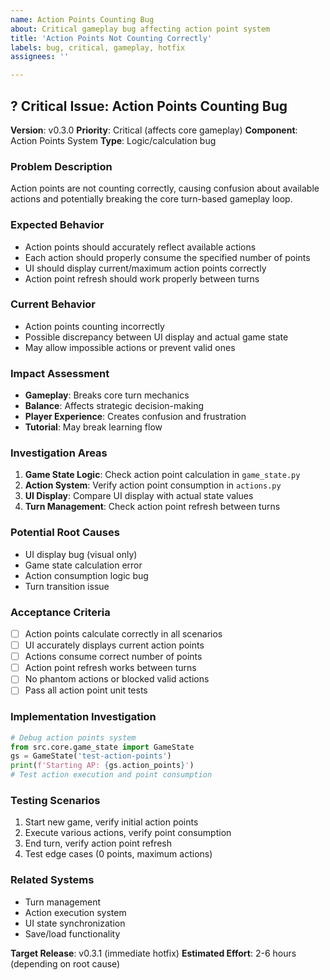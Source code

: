```yaml
---
name: Action Points Counting Bug
about: Critical gameplay bug affecting action point system
title: 'Action Points Not Counting Correctly'
labels: bug, critical, gameplay, hotfix
assignees: ''

---
```


## ? Critical Issue: Action Points Counting Bug

**Version**: v0.3.0
**Priority**: Critical (affects core gameplay)
**Component**: Action Points System
**Type**: Logic/calculation bug

### Problem Description
Action points are not counting correctly, causing confusion about available actions and potentially breaking the core turn-based gameplay loop.

### Expected Behavior
- Action points should accurately reflect available actions
- Each action should properly consume the specified number of points
- UI should display current/maximum action points correctly
- Action point refresh should work properly between turns

### Current Behavior
- Action points counting incorrectly
- Possible discrepancy between UI display and actual game state
- May allow impossible actions or prevent valid ones

### Impact Assessment
- **Gameplay**: Breaks core turn mechanics
- **Balance**: Affects strategic decision-making
- **Player Experience**: Creates confusion and frustration
- **Tutorial**: May break learning flow

### Investigation Areas
1. **Game State Logic**: Check action point calculation in `game_state.py`
2. **Action System**: Verify action point consumption in `actions.py`
3. **UI Display**: Compare UI display with actual state values
4. **Turn Management**: Check action point refresh between turns

### Potential Root Causes
- UI display bug (visual only)
- Game state calculation error
- Action consumption logic bug
- Turn transition issue

### Acceptance Criteria
- [ ] Action points calculate correctly in all scenarios
- [ ] UI accurately displays current action points
- [ ] Actions consume correct number of points
- [ ] Action point refresh works between turns
- [ ] No phantom actions or blocked valid actions
- [ ] Pass all action point unit tests

### Implementation Investigation
```python
# Debug action points system
from src.core.game_state import GameState
gs = GameState('test-action-points')
print(f'Starting AP: {gs.action_points}')
# Test action execution and point consumption
```

### Testing Scenarios
1. Start new game, verify initial action points
2. Execute various actions, verify point consumption
3. End turn, verify action point refresh
4. Test edge cases (0 points, maximum actions)

### Related Systems
- Turn management
- Action execution system
- UI state synchronization
- Save/load functionality

**Target Release**: v0.3.1 (immediate hotfix)
**Estimated Effort**: 2-6 hours (depending on root cause)
